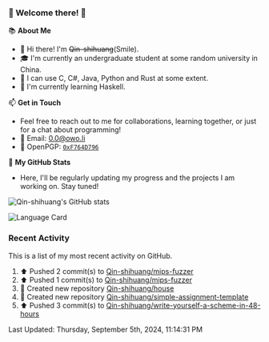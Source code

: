 ### 🌟 Welcome there! 🌟

📚 **About Me**
- 👋 Hi there! I'm ~~Qin-shihuang~~(Smile).
- 🎓 I'm currently an undergraduate student at some random university in China.
- 🚀 I can use C, C#, Java, Python and Rust at some extent.
- 🌱 I'm currently learning Haskell.

📫 **Get in Touch**
- Feel free to reach out to me for collaborations, learning together, or just for a chat about programming!
- 📩 Email: 0.0@owo.li
- 🔑 OpenPGP: [`0xF764D796`](https://keys.openpgp.org/vks/v1/by-fingerprint/99D5AF94A1585E16E14895EFBF6C0BF4F764D796)


📝 **My GitHub Stats**
- Here, I'll be regularly updating my progress and the projects I am working on. Stay tuned!

![Qin-shihuang's GitHub stats](https://github-readme-stats.vercel.app/api?username=Qin-shihuang&show_icons=true)

![Language Card](https://github-readme-stats.vercel.app/api/top-langs/?username=Qin-shihuang)
### Recent Activity

This is a list of my most recent activity on GitHub.

<!--RECENT_ACTIVITY:start-->
1. ⬆️ Pushed 2 commit(s) to [Qin-shihuang/mips-fuzzer](https://github.com/Qin-shihuang/mips-fuzzer)<br>
2. ⬆️ Pushed 1 commit(s) to [Qin-shihuang/mips-fuzzer](https://github.com/Qin-shihuang/mips-fuzzer)<br>
3. 📔 Created new repository [Qin-shihuang/house](https://github.com/Qin-shihuang/house)<br>
4. 📔 Created new repository [Qin-shihuang/simple-assignment-template](https://github.com/Qin-shihuang/simple-assignment-template)<br>
5. ⬆️ Pushed 3 commit(s) to [Qin-shihuang/write-yourself-a-scheme-in-48-hours](https://github.com/Qin-shihuang/write-yourself-a-scheme-in-48-hours)<br>
<!--RECENT_ACTIVITY:end-->

<!--RECENT_ACTIVITY:last_update-->
Last Updated: Thursday, September 5th, 2024, 11:14:31 PM
<!--RECENT_ACTIVITY:last_update_end-->
